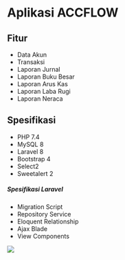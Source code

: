 # Aplikasi ACCFLOW

## Fitur
- Data Akun
- Transaksi
- Laporan Jurnal
- Laporan Buku Besar
- Laporan Arus Kas
- Laporan Laba Rugi
- Laporan Neraca
 
## Spesifikasi
- PHP 7.4
- MySQL 8
- Laravel 8
- Bootstrap 4
- Select2
- Sweetalert 2
 
##### Spesifikasi Laravel
- Migration Script
- Repository Service
- Eloquent Relationship
- Ajax Blade
- View Components

![](https://renandatta.com/assets/file/dCKYpZHTTMIKphab_file.png)

